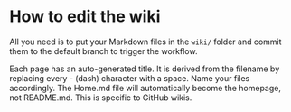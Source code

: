 # How to edit the wiki

All you need is to put your Markdown files in the `wiki/` folder and commit them to the default branch to trigger the workflow.


Each page has an auto-generated title. 
It is derived from the filename by replacing every - (dash) character with a space.
Name your files accordingly. 
The Home.md file will automatically become the homepage, not README.md. 
This is specific to GitHub wikis.